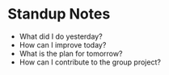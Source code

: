 # Standup Notes

- What did I do yesterday? 
- How can I improve today? 
- What is the plan for tomorrow? 
- How can I contribute to the group project? 